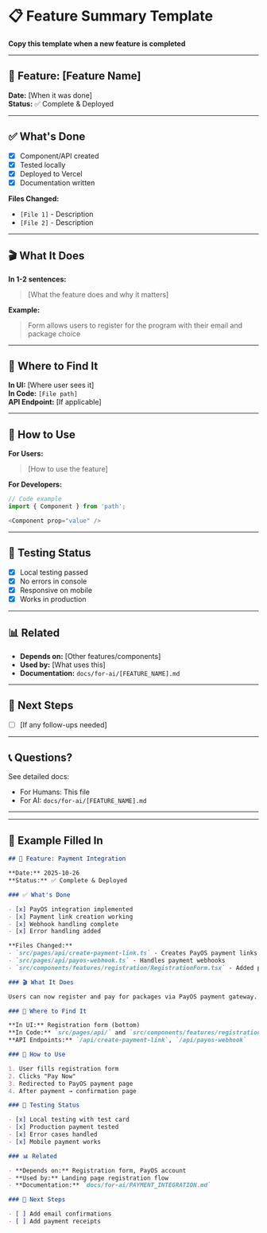 # 📋 Feature Summary Template

**Copy this template when a new feature is completed**

---

## 🎯 Feature: [Feature Name]

**Date:** [When it was done]  
**Status:** ✅ Complete & Deployed

---

## ✅ What's Done

- [x] Component/API created
- [x] Tested locally
- [x] Deployed to Vercel
- [x] Documentation written

**Files Changed:**
- `[File 1]` - Description
- `[File 2]` - Description

---

## 🎬 What It Does

**In 1-2 sentences:**
> [What the feature does and why it matters]

**Example:**
> Form allows users to register for the program with their email and package choice

---

## 📍 Where to Find It

**In UI:** [Where user sees it]  
**In Code:** `[File path]`  
**API Endpoint:** [If applicable]

---

## 🔗 How to Use

**For Users:**
> [How to use the feature]

**For Developers:**
```javascript
// Code example
import { Component } from 'path';

<Component prop="value" />
```

---

## 🧪 Testing Status

- [x] Local testing passed
- [x] No errors in console
- [x] Responsive on mobile
- [x] Works in production

---

## 📊 Related

- **Depends on:** [Other features/components]
- **Used by:** [What uses this]
- **Documentation:** `docs/for-ai/[FEATURE_NAME].md`

---

## 🚀 Next Steps

- [ ] [If any follow-ups needed]

---

## 📞 Questions?

See detailed docs:
- For Humans: This file
- For AI: `docs/for-ai/[FEATURE_NAME].md`

---

---

## 📝 Example Filled In

```markdown
## 🎯 Feature: Payment Integration

**Date:** 2025-10-26  
**Status:** ✅ Complete & Deployed

### ✅ What's Done

- [x] PayOS integration implemented
- [x] Payment link creation working
- [x] Webhook handling complete
- [x] Error handling added

**Files Changed:**
- `src/pages/api/create-payment-link.ts` - Creates PayOS payment links
- `src/pages/api/payos-webhook.ts` - Handles payment webhooks
- `src/components/features/registration/RegistrationForm.tsx` - Added payment button

### 🎬 What It Does

Users can now register and pay for packages via PayOS payment gateway. The system automatically handles payment confirmation and updates order status.

### 📍 Where to Find It

**In UI:** Registration form (bottom)  
**In Code:** `src/pages/api/` and `src/components/features/registration/`  
**API Endpoints:** `/api/create-payment-link`, `/api/payos-webhook`

### 🔗 How to Use

1. User fills registration form
2. Clicks "Pay Now"
3. Redirected to PayOS payment page
4. After payment → confirmation page

### 🧪 Testing Status

- [x] Local testing with test card
- [x] Production payment tested
- [x] Error cases handled
- [x] Mobile payment works

### 📊 Related

- **Depends on:** Registration form, PayOS account
- **Used by:** Landing page registration flow
- **Documentation:** `docs/for-ai/PAYMENT_INTEGRATION.md`

### 🚀 Next Steps

- [ ] Add email confirmations
- [ ] Add payment receipts
```
